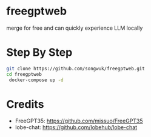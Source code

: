 # freegptweb
merge for free and can quickly experience LLM locally

# Step By Step
```bash
git clone https://github.com/songwuk/freegptweb.git
cd freegptweb
 docker-compose up -d
```
# Credits
- FreeGPT35: https://github.com/missuo/FreeGPT35
- lobe-chat: https://github.com/lobehub/lobe-chat
